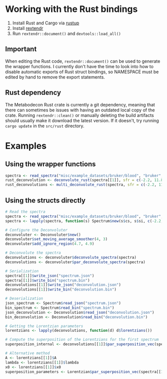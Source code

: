# Working with the Rust bindings

1. Install Rust and Cargo via [rustup](https://www.rust-lang.org/tools/install)
2. Install [rextendr](https://github.com/extendr/rextendr)
3. Run `rextendr::document()` and `devtools::load_all()`

## Important

When editing the Rust code, `rextendr::document()` can be used to generate the wrapper functions.
I currently don't have the time to look into how to disable automatic exports of Rust struct
bindings, so NAMESPACE must be edited by hand to remove the export statements.

## Rust dependency

The Metabodecon Rust crate is currently a git dependency, meaning that there can sometimes be issues
with having an outdated local copy of the crate. Running `rextendr::clean()` or manually deleting
the build artifacts should usually make it download the latest version. If it doesn't, try running
`cargo update` in the `src/rust` directory.

# Examples

## Using the wrapper functions

```R
spectra <- read_spectra("misc/example_datasets/bruker/blood", "bruker", 10, 10)
rust_deconvolution <- deconvolute_rust(spectra[[1]], sfr = c(-2.2, 11.8), nfit = 10, smopts = c(2, 5), delta = 6.4, ignore_regions = c(4.7, 4.9), parallel = TRUE, optimize_settings = FALSE)
rust_deconvolutions <- multi_deconvolute_rust(spectra, sfr = c(-2.2, 11.8), nfit = 10, smopts = c(2, 5), delta = 6.4, ignore_regions = c(4.7, 4.9), parallel = TRUE, optimize_settings = FALSE)
```

## Using the structs directly

```R
# Read the spectra
spectra <- read_spectra("misc/example_datasets/bruker/blood", "bruker", 10, 10)
spectra <- lapply(spectra, function(s) Spectrum$new(s$cs, s$si, c(-2.2, 11.8)))

# Configure the Deconvoluter
deconvoluter <- Deconvoluter$new()
deconvoluter$set_moving_average_smoother(4, 3)
deconvoluter$add_ignore_region(4.7, 4.9)

# Deconvolute the spectra
deconvolutions <- deconvoluter$deconvolute_spectra(spectra)
deconvolutions <- deconvoluter$par_deconvolute_spectra(spectra)

# Serialization
spectra[[1]]$write_json("spectrum.json")
spectra[[1]]$write_bin("spectrum.bin")
deconvolutions[[1]]$write_json("deconvolution.json")
deconvolutions[[1]]$write_bin("deconvolution.bin")

# Deserialization
json_spectrum <- Spectrum$read_json("spectrum.json")
bin_spectrum <- Spectrum$read_bin("spectrum.bin")
json_deconvolution <- Deconvolution$read_json("deconvolution.json")
bin_deconvolution <- Deconvolution$read_bin("deconvolution.bin")

# Getting the Lorentzian parameters
lorentzians <- lapply(deconvolutions, function(d) d$lorentzians())

# Compute the superposition of the Lorentzians for the first spectrum
superposition_internal <- deconvolutions[[1]]$par_superposition_vec(spectra[[1]]$chemical_shifts())

# Alternative method
A <- lorentzians[[1]]$A
lambda <- lorentzians[[1]]$lambda
x0 <- lorentzians[[1]]$x0
superposition_parameters <- Lorentzian$par_superposition_vec(spectra[[1]]$chemical_shifts(), A, lambda, x0)
```
